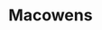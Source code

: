 ---
title: "Macowens"
url: /ciudad-autonoma-de-buenos-aires/macowens-avenida-cordoba/
shop: Kleidung
---